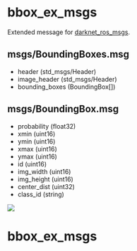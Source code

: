 # bbox_ex_msgs

Extended message for [darknet_ros_msgs](https://github.com/leggedrobotics/darknet_ros/tree/master/darknet_ros_msgs).

## msgs/BoundingBoxes.msg

- header (std_msgs/Header)
- image_header (std_msgs/Header)
- bounding_boxes (BoundingBox[])

## msgs/BoundingBox.msg

- probability (float32)
- xmin (uint16)
- ymin (uint16)
- xmax (uint16)
- ymax (uint16)
- id (uint16)
- img_width (uint16)
- img_height (uint16)
- center_dist (uint32)
- class_id (string)

![](images_for_readme/boundingbox_description.png)
# bbox_ex_msgs
